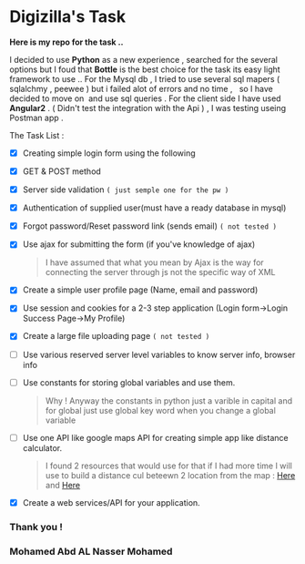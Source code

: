# Digizilla's Task

**Here is my repo for the task ..**

I decided to use **Python** as a new experience , searched for the several options but I foud that **Bottle** is the best choice for the task its easy light framework to use ..
For the Mysql db , I tried to use several sql mapers ( sqlalchmy , peewee ) but i failed alot of errors and no time ,  
so I have decided to move on  and use sql queries .
For the client side I have used **Angular2** . ( Didn't test the integration with the Api ) , I was testing useing Postman app .

The Task List : 

- [x] Creating simple login form using the following
- [x] GET & POST method
- [x] Server side validation `( just semple one for the pw )`
- [x] Authentication of supplied user(must have a ready database in mysql)
- [x] Forgot password/Reset password link (sends email) `( not tested )`
- [x] Use ajax for submitting the form (if you've knowledge of ajax)
  > I have assumed that what you mean by Ajax is the way for connecting the server through js not the specific way of XML
- [x] Create a simple user profile page (Name, email and password)
- [x] Use session and cookies for a 2-3 step application (Login form->Login Success Page->My Profile) 
- [x] Create a large file uploading page `( not tested )`
- [ ] Use various reserved server level variables to know server info, browser info 
- [ ] Use constants for storing global variables and use them.
  > Why ! Anyway the constants in python just a varible in capital and for global just use global key word when you change a global variable
- [ ] Use one API like google maps API for creating simple app like distance calculator.
  > I found 2 resources that would use for that if I had more time I will use to build a distance cul beteewn 2 location from the map :
[ Here ]( https://developers.google.com/maps/documentation/javascript/distancematrix) and [ Here ]( http://brianflove.com/2016/10/18/angular-2-google-maps-places-autocomplete/)
- [X] Create a web services/API for your application.



### Thank you !
### Mohamed Abd AL Nasser Mohamed
